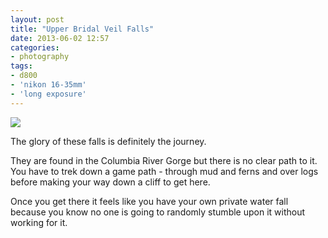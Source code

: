 ```yaml
---
layout: post
title: "Upper Bridal Veil Falls"
date: 2013-06-02 12:57
categories: 
- photography
tags:
- d800
- 'nikon 16-35mm'
- 'long exposure'
---
```

<a href="http://www.flickr.com/photos/zacharyz/8928899329/">
<img src="http://farm3.staticflickr.com/2868/8928899329_8d5755da5e_b.jpg">
</a>

The glory of these falls is definitely the journey. 

They are found in the Columbia River Gorge but there is no clear
path to it. You have to trek down a game path - through mud and ferns
and over logs before making your way down a cliff to get here.

Once you get there it feels like you have your own private water fall
because you know no one is going to randomly stumble upon it without
working for it.
